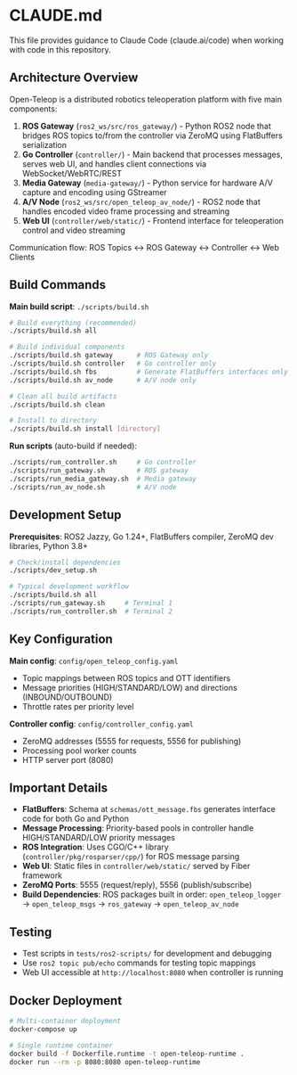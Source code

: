 # CLAUDE.md

This file provides guidance to Claude Code (claude.ai/code) when working with code in this repository.

## Architecture Overview

Open-Teleop is a distributed robotics teleoperation platform with five main components:

1. **ROS Gateway** (`ros2_ws/src/ros_gateway/`) - Python ROS2 node that bridges ROS topics to/from the controller via ZeroMQ using FlatBuffers serialization
2. **Go Controller** (`controller/`) - Main backend that processes messages, serves web UI, and handles client connections via WebSocket/WebRTC/REST
3. **Media Gateway** (`media-gateway/`) - Python service for hardware A/V capture and encoding using GStreamer
4. **A/V Node** (`ros2_ws/src/open_teleop_av_node/`) - ROS2 node that handles encoded video frame processing and streaming
5. **Web UI** (`controller/web/static/`) - Frontend interface for teleoperation control and video streaming

Communication flow: ROS Topics ↔ ROS Gateway ↔ Controller ↔ Web Clients

## Build Commands

**Main build script**: `./scripts/build.sh`

```bash
# Build everything (recommended)
./scripts/build.sh all

# Build individual components
./scripts/build.sh gateway      # ROS Gateway only
./scripts/build.sh controller   # Go controller only  
./scripts/build.sh fbs          # Generate FlatBuffers interfaces only
./scripts/build.sh av_node      # A/V node only

# Clean all build artifacts
./scripts/build.sh clean

# Install to directory
./scripts/build.sh install [directory]
```

**Run scripts** (auto-build if needed):
```bash
./scripts/run_controller.sh     # Go controller
./scripts/run_gateway.sh        # ROS gateway
./scripts/run_media_gateway.sh  # Media gateway
./scripts/run_av_node.sh        # A/V node
```

## Development Setup

**Prerequisites**: ROS2 Jazzy, Go 1.24+, FlatBuffers compiler, ZeroMQ dev libraries, Python 3.8+

```bash
# Check/install dependencies
./scripts/dev_setup.sh

# Typical development workflow
./scripts/build.sh all
./scripts/run_gateway.sh     # Terminal 1
./scripts/run_controller.sh  # Terminal 2
```

## Key Configuration

**Main config**: `config/open_teleop_config.yaml`
- Topic mappings between ROS topics and OTT identifiers
- Message priorities (HIGH/STANDARD/LOW) and directions (INBOUND/OUTBOUND)
- Throttle rates per priority level

**Controller config**: `config/controller_config.yaml`
- ZeroMQ addresses (5555 for requests, 5556 for publishing)
- Processing pool worker counts
- HTTP server port (8080)

## Important Details

- **FlatBuffers**: Schema at `schemas/ott_message.fbs` generates interface code for both Go and Python
- **Message Processing**: Priority-based pools in controller handle HIGH/STANDARD/LOW priority messages
- **ROS Integration**: Uses CGO/C++ library (`controller/pkg/rosparser/cpp/`) for ROS message parsing
- **Web UI**: Static files in `controller/web/static/` served by Fiber framework
- **ZeroMQ Ports**: 5555 (request/reply), 5556 (publish/subscribe)
- **Build Dependencies**: ROS packages built in order: `open_teleop_logger` → `open_teleop_msgs` → `ros_gateway` → `open_teleop_av_node`

## Testing

- Test scripts in `tests/ros2-scripts/` for development and debugging
- Use `ros2 topic pub/echo` commands for testing topic mappings
- Web UI accessible at `http://localhost:8080` when controller is running

## Docker Deployment

```bash
# Multi-container deployment
docker-compose up

# Single runtime container  
docker build -f Dockerfile.runtime -t open-teleop-runtime .
docker run --rm -p 8080:8080 open-teleop-runtime
```